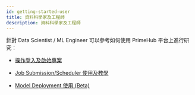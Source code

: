 ```yaml
---
id: getting-started-user
title: 資料科學家及工程師
description: 資料科學家及工程師
---
```



針對 Data Scientist / ML Engineer 可以參考如何使用 PrimeHub 平台上進行研究：

+ [操作登入及啟始專案](quickstart/login-portal-user)

+ [Job Submission/Scheduler 使用及教學](job-submission-cht)

+ [Model Deployment 使用 (Beta)](model-deployment-feature)
